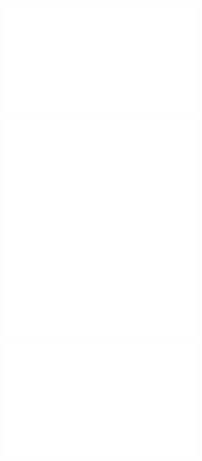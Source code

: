 ![](https://raw.githubusercontent.com/Tjorven-Liebe/github-stats/master/generated/overview.svg)![](https://raw.githubusercontent.com/Tjorven-Liebe/github-stats/master/generated/overview.svg#gh-light-mode-only)![](https://raw.githubusercontent.com/Tjorven-Liebe/github-stats/master/generated/languages.svg)![](https://raw.githubusercontent.com/Tjorven-Liebe/github-stats/master/generated/languages.svg#gh-light-mode-only)

